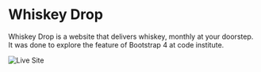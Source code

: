 # Whiskey Drop
Whiskey Drop is a website that delivers whiskey, monthly at your doorstep. It was done to explore the feature of Bootstrap 4 at code institute.

![Live Site]()